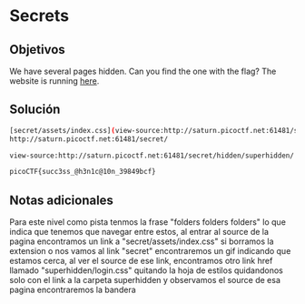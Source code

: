 # Secrets

## Objetivos
We have several pages hidden. Can you find the one with the flag? The website is running [here](http://saturn.picoctf.net:61481/).


## Solución 
```bash
[secret/assets/index.css](view-source:http://saturn.picoctf.net:61481/secret/assets/index.css)
http://saturn.picoctf.net:61481/secret/

view-source:http://saturn.picoctf.net:61481/secret/hidden/superhidden/

picoCTF{succ3ss_@h3n1c@10n_39849bcf}

```

## Notas adicionales 

Para este nivel como pista tenmos la frase "folders folders folders" lo que indica que tenemos que navegar entre estos,  al entrar al source de la pagina encontramos un link a "secret/assets/index.css" si borramos la extension o nos vamos al link "secret" encontraremos un gif indicando que estamos cerca, al ver el source de ese link, encontramos otro link href llamado "superhidden/login.css" quitando la hoja de estilos quidandonos solo con el link a la carpeta superhidden y observamos el source de esa pagina encontraremos la bandera 